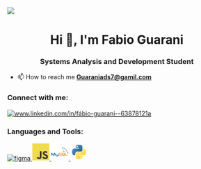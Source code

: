 <img src="https://www.icegif.com/wp-content/uploads/2021/11/icegif-712.gif" width="500px">


<h1 align="center">Hi 👋, I'm Fabio Guarani</h1>
<h3 align="center">Systems Analysis and Development Student</h3>

- 📫 How to reach me **Guaraniads7@gamil.com**

<h3 align="left">Connect with me:</h3>
<p align="left">
<a href="https://linkedin.com/in/www.linkedin.com/in/fábio-guarani--63878121a" target="blank"><img align="center" src="https://raw.githubusercontent.com/rahuldkjain/github-profile-readme-generator/master/src/images/icons/Social/linked-in-alt.svg" alt="www.linkedin.com/in/fábio-guarani--63878121a" height="30" width="40" /></a>
</p>

<h3 align="left">Languages and Tools:</h3>
<p align="left"> <a href="https://www.figma.com/" target="_blank" rel="noreferrer"> <img src="https://www.vectorlogo.zone/logos/figma/figma-icon.svg" alt="figma" width="40" height="40"/> </a> <a href="https://developer.mozilla.org/en-US/docs/Web/JavaScript" target="_blank" rel="noreferrer"> <img src="https://raw.githubusercontent.com/devicons/devicon/master/icons/javascript/javascript-original.svg" alt="javascript" width="40" height="40"/> </a> <a href="https://www.mysql.com/" target="_blank" rel="noreferrer"> <img src="https://raw.githubusercontent.com/devicons/devicon/master/icons/mysql/mysql-original-wordmark.svg" alt="mysql" width="40" height="40"/> </a> <a href="https://www.python.org" target="_blank" rel="noreferrer"> <img src="https://raw.githubusercontent.com/devicons/devicon/master/icons/python/python-original.svg" alt="python" width="40" height="40"/> </a> </p>
